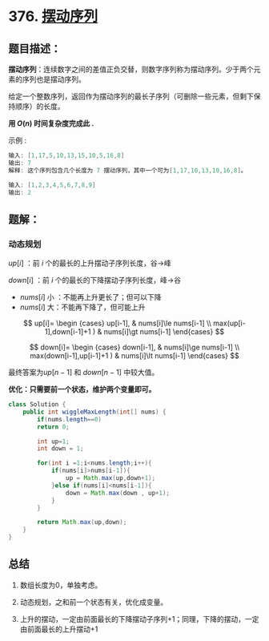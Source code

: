 # 376. [摆动序列](https://leetcode-cn.com/problems/wiggle-subsequence)

## 题目描述：

**摆动序列**：连续数字之间的差值正负交替，则数字序列称为摆动序列。少于两个元素的序列也是摆动序列。

给定一个整数序列，返回作为摆动序列的最长子序列（可删除一些元素，但剩下保持顺序）的长度。

**用 $O(n)$ 时间复杂度完成此 .**

示例 :

```java
输入: [1,17,5,10,13,15,10,5,16,8]
输出: 7
解释: 这个序列包含几个长度为 7 摆动序列，其中一个可为[1,17,10,13,10,16,8]。

输入: [1,2,3,4,5,6,7,8,9]
输出: 2
```




## 题解：

### 动态规划

$up[i]$ ：前 $i$  个的最长的上升摆动子序列长度，谷->峰

$down[i]$ ：前 $i$  个的最长的下降摆动子序列长度，峰->谷

- $nums[i]$ 小 ：不能再上升更长了；但可以下降
- $nums[i]$ 大：不能再下降了，但可能上升


$$
up[i]=
\begin {cases} up[i-1], &  nums[i]\le nums[i-1] \\ 
max(up[i-1],down[i-1]+1 ) & nums[i]\gt nums[i-1]
\end{cases}
$$

$$
down[i]=
\begin {cases} down[i-1], &  nums[i]\ge nums[i-1] \\ 
max(down[i-1],up[i-1]+1 ) & nums[i]\lt nums[i-1]
\end{cases}
$$

最终答案为$up[n-1]$ 和 $down[n-1]$ 中较大值。



**优化：只需要前一个状态，维护两个变量即可。**

```java
class Solution {
    public int wiggleMaxLength(int[] nums) {
        if(nums.length==0)
        return 0;

        int up=1;
        int down = 1;

        for(int i =1;i<nums.length;i++){
            if(nums[i]>nums[i-1]){
                up = Math.max(up,down+1);
            }else if(nums[i]<nums[i-1]){
                down = Math.max(down , up+1);
            }
        }

        return Math.max(up,down);
    }
}
```

## 总结

1. 数组长度为0，单独考虑。

2. 动态规划，之和前一个状态有关，优化成变量。

3. 上升的摆动，一定由前面最长的下降摆动子序列+1；同理，下降的摆动，一定由前面最长的上升摆动+1

   